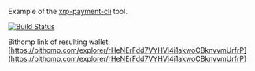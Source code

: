 Example of the [xrp-payment-cli](https://www.npmjs.com/package/xrp-payment-cli) tool.

[![Build Status](https://travis-ci.com/bnuyts/xrp-payment-cli-example.svg?branch=main)](https://travis-ci.com/bnuyts/xrp-payment-cli-example)

Bithomp link of resulting wallet: [https://bithomp.com/explorer/rHeNErFdd7VYHVi4i1akwoCBknvvmUrfrP](https://bithomp.com/explorer/rHeNErFdd7VYHVi4i1akwoCBknvvmUrfrP)